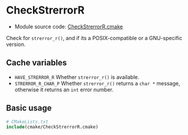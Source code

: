 <!-- This is auto-generated file. -->
# CheckStrerrorR

* Module source code: [CheckStrerrorR.cmake](https://github.com/petk/php-build-system/blob/master/cmake/Zend/cmake/CheckStrerrorR.cmake)

Check for `strerror_r()`, and if its a POSIX-compatible or a GNU-specific
version.

## Cache variables

* `HAVE_STRERROR_R`
  Whether `strerror_r()` is available.
* `STRERROR_R_CHAR_P`
  Whether `strerror_r()` returns a `char *` message, otherwise it returns an
  `int` error number.

## Basic usage

```cmake
# CMakeLists.txt
include(cmake/CheckStrerrorR.cmake)
```
